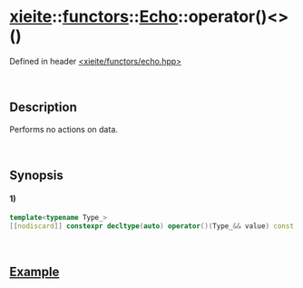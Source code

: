 # [xieite](../../../../../../xieite.md)\:\:[functors](../../../../../../functors.md)\:\:[Echo](../../../../echo.md)\:\:operator\(\)\<\>\(\)
Defined in header [<xieite/functors/echo.hpp>](../../../../../../../include/xieite/functors/echo.hpp)

&nbsp;

## Description
Performs no actions on data.

&nbsp;

## Synopsis
#### 1)
```cpp
template<typename Type_>
[[nodiscard]] constexpr decltype(auto) operator()(Type_&& value) const noexcept;
```

&nbsp;

## [Example](../../../../echo.md#Example)

